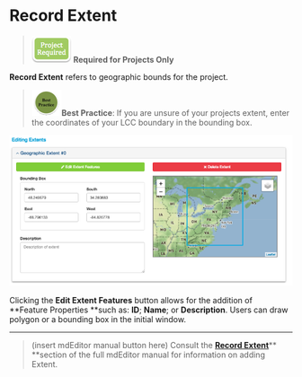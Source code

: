# Record Extent

> ![](/assets/project_required_small.png) **Required for Projects Only**

**Record Extent** refers to geographic bounds for the project.

> ![](/assets/best_practice_small.png)**Best Practice**: If you are unsure of your projects extent, enter the coordinates of your LCC boundary in the bounding box.

![](/assets/ExtentScreenshot.png)

Clicking the **Edit Extent Features** button allows for the addition of **Feature Properties **such as: **ID**; **Name**; or **Description**. Users can draw polygon or a bounding box in the initial window.

---

> \(insert mdEditor manual button here\) Consult the [**Record Extent**](https://adiwg.gitbooks.io/mdeditor/content/record/edit/record-extent.html)** **section of the full mdEditor manual for information on adding Extent.



